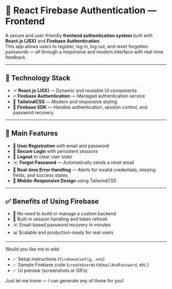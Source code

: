 # 🔐 React Firebase Authentication — Frontend

A secure and user-friendly **frontend authentication system** built with **React.js (JSX)** and **Firebase Authentication**.  
This app allows users to register, log in, log out, and reset forgotten passwords — all through a responsive and modern interface with real-time feedback.

---

## 🧰 Technology Stack

- ⚛️ **React.js (JSX)** — Dynamic and reusable UI components
- 🔥 **Firebase Authentication** — Managed authentication service
- 🎨 **TailwindCSS** — Modern and responsive styling
- 📡 **Firebase SDK** — Handles authentication, session control, and password recovery

---

## 🔑 Main Features

- 🧾 **User Registration** with email and password
- 🔐 **Secure Login** with persistent sessions
- 🚪 **Logout** to clear user state
- ✉️ **Forgot Password** — Automatically sends a reset email
- 🔄 **Real-time Error Handling** — Alerts for invalid credentials, missing fields, and success states
- 📱 **Mobile-Responsive Design** using TailwindCSS

---

## ✅ Benefits of Using Firebase

- 🔐 No need to build or manage a custom backend
- 🧠 Built-in session handling and token refresh
- ✉️ Email-based password recovery in minutes
- 📊 Scalable and production-ready for real users

---

Would you like me to add:

- ✅ Setup instructions (`firebaseConfig`, `.env`)
- ✅ Sample Firebase code (`createUserWithEmailAndPassword`, etc.)
- ✅ UI preview (screenshots or GIFs)

Just let me know — I can generate any of those for you!
